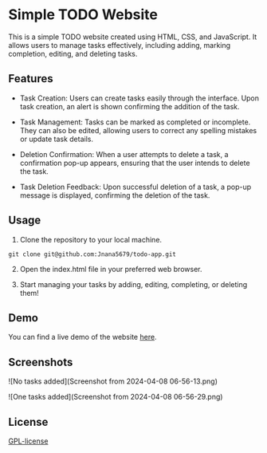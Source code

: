 
# Simple TODO Website

This is a simple TODO website created using HTML, CSS, and JavaScript. It allows users to manage tasks effectively, including adding, marking completion, editing, and deleting tasks.




## Features

-  Task Creation: Users can create tasks easily through the interface. Upon task creation, an alert is shown confirming the addition of the task.

- Task Management: Tasks can be marked as completed or incomplete. They can also be edited, allowing users to correct any spelling mistakes or update task details.

- Deletion Confirmation: When a user attempts to delete a task, a confirmation pop-up appears, ensuring that the user intends to delete the task.

- Task Deletion Feedback: Upon successful deletion of a task, a pop-up message is displayed, confirming the deletion of the task.




## Usage

1. Clone the repository to your local machine.
```
git clone git@github.com:Jnana5679/todo-app.git
```

2. Open the index.html file in your preferred web browser.

3. Start managing your tasks by adding, editing, completing, or deleting them!


## Demo

You can find a live demo of the website [here](https://jnana5679.github.io/todo-app/).




## Screenshots

![No tasks added](Screenshot from 2024-04-08 06-56-13.png)

![One tasks added](Screenshot from 2024-04-08 06-56-29.png)



## License

[GPL-license](https://github.com/Jnana5679/todo-app?tab=GPL-3.0-1-ov-file#)

